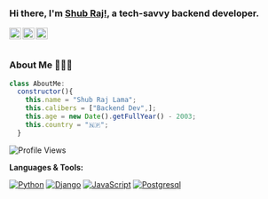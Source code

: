 ### Hi there, I'm [Shub Raj!](https://shubraj.cf/), a tech-savvy backend developer.
<a href="https://www.facebook.com/meshubraj/">
  <img align="left" alt="Shub Raj Lama's Facebook" width="21px" src="https://cdn.jsdelivr.net/npm/simple-icons@v3/icons/facebook.svg" />
</a>
<a href="https://www.instagram.com/shub_raj_lama/">
  <img align="left" alt="Shub Raj Lama's Instagram" width="21px" src="https://cdn.jsdelivr.net/npm/simple-icons@v3/icons/instagram.svg" />
</a>
<a href="https://twitter.com/Shub__Raj/">
  <img align="left" alt="Shub Raj Lama's Twitter" width="21px" src="https://cdn.jsdelivr.net/npm/simple-icons@v3/icons/twitter.svg" />
</a>
<br />
<br />

### About Me 🙋🏻‍♂️
```javascript
class AboutMe:
  constructor(){
    this.name = "Shub Raj Lama";
    this.calibers = ["Backend Dev",];
    this.age = new Date().getFullYear() - 2003;
    this.country = "🇳🇵"; 
  }
```

![Profile Views](https://hits.seeyoufarm.com/api/count/incr/badge.svg?url=https://github.com/shubraj/&title=Profile%20Views)



**Languages & Tools:**

[![Python](https://img.shields.io/badge/-Python-000?&logo=python)](https://github.com/shubraj?tab=repositories&q=&type=&language=python)
[![Django](https://img.shields.io/badge/-Django-000?&logo=django)](https://github.com/shubraj?tab=repositories&q=&type=&language=python)
[![JavaScript](https://img.shields.io/badge/-Javascript-000?&logo=JavaScript)](https://github.com/shubraj?tab=repositories&q=&type=&language=javascript)
[![Postgresql](https://img.shields.io/badge/-Postgresql-000?&logo=postgresql)](https://github.com/shubraj?tab=repositories&q=&type=&language=sql)

